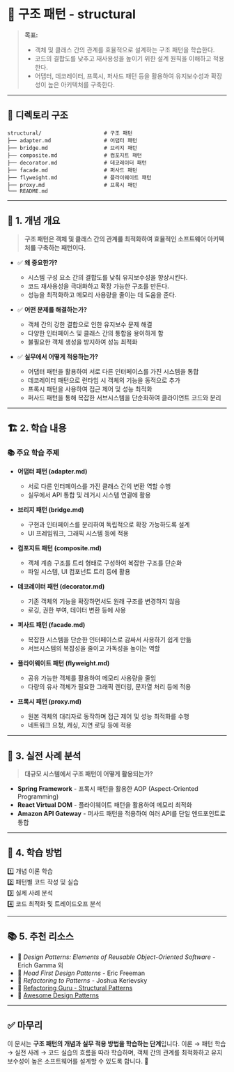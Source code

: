 # 📂 구조 패턴 - structural

> **목표:**  
> - 객체 및 클래스 간의 관계를 효율적으로 설계하는 구조 패턴을 학습한다.  
> - 코드의 결합도를 낮추고 재사용성을 높이기 위한 설계 원칙을 이해하고 적용한다.  
> - 어댑터, 데코레이터, 프록시, 퍼사드 패턴 등을 활용하여 유지보수성과 확장성이 높은 아키텍처를 구축한다.

---

## 📌 **디렉토리 구조**
```
structural/                    # 구조 패턴
├── adapter.md                 # 어댑터 패턴
├── bridge.md                  # 브리지 패턴
├── composite.md               # 컴포지트 패턴
├── decorator.md               # 데코레이터 패턴
├── facade.md                  # 퍼사드 패턴
├── flyweight.md               # 플라이웨이트 패턴
├── proxy.md                   # 프록시 패턴
└── README.md
```

---

## 📖 **1. 개념 개요**
> **구조 패턴은 객체 및 클래스 간의 관계를 최적화하여 효율적인 소프트웨어 아키텍처를 구축하는 패턴이다.**

- ✅ **왜 중요한가?**  
  - 시스템 구성 요소 간의 결합도를 낮춰 유지보수성을 향상시킨다.
  - 코드 재사용성을 극대화하고 확장 가능한 구조를 만든다.
  - 성능을 최적화하고 메모리 사용량을 줄이는 데 도움을 준다.

- ✅ **어떤 문제를 해결하는가?**  
  - 객체 간의 강한 결합으로 인한 유지보수 문제 해결
  - 다양한 인터페이스 및 클래스 간의 통합을 용이하게 함
  - 불필요한 객체 생성을 방지하여 성능 최적화

- ✅ **실무에서 어떻게 적용하는가?**  
  - 어댑터 패턴을 활용하여 서로 다른 인터페이스를 가진 시스템을 통합
  - 데코레이터 패턴으로 런타임 시 객체의 기능을 동적으로 추가
  - 프록시 패턴을 사용하여 접근 제어 및 성능 최적화
  - 퍼사드 패턴을 통해 복잡한 서브시스템을 단순화하여 클라이언트 코드와 분리

---

## 🏗 **2. 학습 내용**
### 📚 주요 학습 주제
- **어댑터 패턴 (adapter.md)**
  - 서로 다른 인터페이스를 가진 클래스 간의 변환 역할 수행
  - 실무에서 API 통합 및 레거시 시스템 연결에 활용

- **브리지 패턴 (bridge.md)**
  - 구현과 인터페이스를 분리하여 독립적으로 확장 가능하도록 설계
  - UI 프레임워크, 그래픽 시스템 등에 적용

- **컴포지트 패턴 (composite.md)**
  - 객체 계층 구조를 트리 형태로 구성하여 복잡한 구조를 단순화
  - 파일 시스템, UI 컴포넌트 트리 등에 활용

- **데코레이터 패턴 (decorator.md)**
  - 기존 객체의 기능을 확장하면서도 원래 구조를 변경하지 않음
  - 로깅, 권한 부여, 데이터 변환 등에 사용

- **퍼사드 패턴 (facade.md)**
  - 복잡한 시스템을 단순한 인터페이스로 감싸서 사용하기 쉽게 만듦
  - 서브시스템의 복잡성을 줄이고 가독성을 높이는 역할

- **플라이웨이트 패턴 (flyweight.md)**
  - 공유 가능한 객체를 활용하여 메모리 사용량을 줄임
  - 다량의 유사 객체가 필요한 그래픽 렌더링, 문자열 처리 등에 적용

- **프록시 패턴 (proxy.md)**
  - 원본 객체의 대리자로 동작하며 접근 제어 및 성능 최적화를 수행
  - 네트워크 요청, 캐싱, 지연 로딩 등에 적용

---

## 🚀 **3. 실전 사례 분석**
> **대규모 시스템에서 구조 패턴이 어떻게 활용되는가?**

- **Spring Framework** - 프록시 패턴을 활용한 AOP (Aspect-Oriented Programming)
- **React Virtual DOM** - 플라이웨이트 패턴을 활용하여 메모리 최적화
- **Amazon API Gateway** - 퍼사드 패턴을 적용하여 여러 API를 단일 엔드포인트로 통합

---

## 🎯 **4. 학습 방법**
1️⃣ 개념 이론 학습  
2️⃣ 패턴별 코드 작성 및 실습  
3️⃣ 실제 사례 분석  
4️⃣ 코드 최적화 및 트레이드오프 분석  

---

## 📚 **5. 추천 리소스**
- 📖 _Design Patterns: Elements of Reusable Object-Oriented Software_ - Erich Gamma 외  
- 📖 _Head First Design Patterns_ - Eric Freeman  
- 📖 _Refactoring to Patterns_ - Joshua Kerievsky  
- 📌 [Refactoring Guru - Structural Patterns](https://refactoring.guru/design-patterns/structural)  
- 📌 [Awesome Design Patterns](https://github.com/DovAmir/awesome-design-patterns)  

---

## ✅ **마무리**
이 문서는 **구조 패턴의 개념과 실무 적용 방법을 학습하는 단계**입니다.
이론 → 패턴 학습 → 실전 사례 → 코드 실습의 흐름을 따라 학습하며,
객체 간의 관계를 최적화하고 유지보수성이 높은 소프트웨어를 설계할 수 있도록 합니다. 🚀

